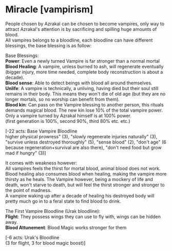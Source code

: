 # Miracle [vampirism]

People chosen by Azrakal can be chosen to become vampires, only way to attract Azrakal's attention is by sacrificing and spilling huge amounts of blood.  
All vampires belongs to a bloodline, each bloodline can have different blessings, the base blessing is as follow:

Base Blessings:  
**Power**: Even a newly turned Vampire is far stronger than a normal mortal  
**Blood Healing**: A vampire, unless burned to ash, will regenerate eventually (bigger injury, more time needed, complete body reconstruction is about a decade).  
**Blood sense**: Able to detect beings with blood all around themselves.  
**Unlife**: A vampire is technically, a unliving, having died but their soul still remains in their body. This means they won't die of old age (but they are no longer mortals, so no worship can benefit from them).  
**Blood kin**: Can pass on the Vampire blessing to another person, this rituals demands magical blood. The new kin lose 10% of the total vampire power. Only a vampire turned by Azrakal himself is at 100% power.  
(first generation is 100%, second 90%, third 80% etc. etc.)

[-22 acts: Base Vampire Bloodline  
higher physical prowress" (3), "slowly regenerate injuries naturally" (3), "survive unless destroyed thoroughly" (5),  "sense blood" (2), "don't age" (6 because regeneration+survival are also there), "don't need food but grow mad if hungry" (3)]

It comes with weakness however:  
All vampires feels the thirst for mortal blood, animal blood does not work.  
Blood healing also consumes blood when healing, making the vampire more thirsty as he heals. The Vampire however, being a mockery of life and death, won't starve to death, but will feel the thirst stronger and stronger to the point of madness.  
A vampire waking up after a decade of healing his destroyed body will pretty much go in to a feral state to find blood to drink.

The First Vampire Bloodline (Urak bloodline):  
**Flight**: They possess wings they can use to fly with, wings can be hidden away.  
**Blood Attunement**: Blood Magic works stronger for them  

[-6 acts: Urak's Bloodline  
(3 for flight, 3 for blood magic boost)]

